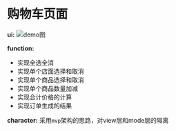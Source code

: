 # 购物车页面

**ui:**
![demo图](https://github.com/sheilazxx/ShoppingCartDemo/photos/demo图.png)

**function:**
- 实现全选全消
- 实现单个店面选择和取消
- 实现单个商品选择和取消
- 实现单个商品数量加减
- 实现合计价格的计算
- 实现订单生成的结果

**character:**
采用`mvp`架构的思路，对view层和mode层的隔离

